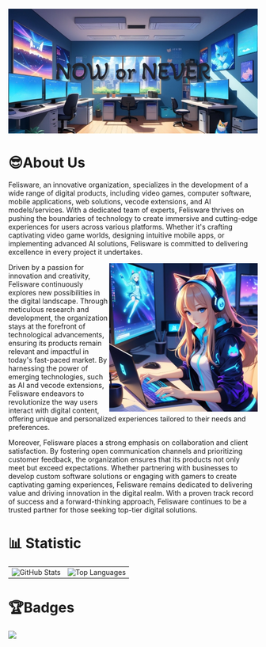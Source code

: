 ![header](assets/header.png)

# 😎About Us

Felisware, an innovative organization, specializes in the development of a wide range of digital products, including video games, computer software, mobile applications, web solutions, vecode extensions, and AI models/services. With a dedicated team of experts, Felisware thrives on pushing the boundaries of technology to create immersive and cutting-edge experiences for users across various platforms. Whether it's crafting captivating video game worlds, designing intuitive mobile apps, or implementing advanced AI solutions, Felisware is committed to delivering excellence in every project it undertakes.

<img align="right" src="assets/mascot.png"/>

Driven by a passion for innovation and creativity, Felisware continuously explores new possibilities in the digital landscape. Through meticulous research and development, the organization stays at the forefront of technological advancements, ensuring its products remain relevant and impactful in today's fast-paced market. By harnessing the power of emerging technologies, such as AI and vecode extensions, Felisware endeavors to revolutionize the way users interact with digital content, offering unique and personalized experiences tailored to their needs and preferences.

Moreover, Felisware places a strong emphasis on collaboration and client satisfaction. By fostering open communication channels and prioritizing customer feedback, the organization ensures that its products not only meet but exceed expectations. Whether partnering with businesses to develop custom software solutions or engaging with gamers to create captivating gaming experiences, Felisware remains dedicated to delivering value and driving innovation in the digital realm. With a proven track record of success and a forward-thinking approach, Felisware continues to be a trusted partner for those seeking top-tier digital solutions.

# 📊 Statistic

<table>
  <tr>
    <td>
      <img src="https://github-readme-stats-sigma-five.vercel.app/api?username=felisware&show_icons=true&theme=merko" alt="GitHub Stats" />
    </td>
    <td>
      <img src="https://github-readme-stats-git-masterrstaa-rickstaa.vercel.app/api/top-langs/?username=felisware&theme=merko" alt="Top Languages" />
    </td>
  </tr>
</table>

# 🏆Badges

<img src="https://holopin.io/api/user/board?user=felisware">
